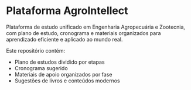 # Plataforma AgroIntellect

Plataforma de estudo unificado em Engenharia Agropecuária e Zootecnia, com plano de estudo, cronograma e materiais organizados para aprendizado eficiente e aplicado ao mundo real.

Este repositório contém:
- Plano de estudos dividido por etapas
- Cronograma sugerido
- Materiais de apoio organizados por fase
- Sugestões de livros e conteúdos modernos
